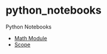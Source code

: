 # python_notebooks
Python Notebooks
 - [Math Module](https://github.com/nick3499/python_notebooks/blob/master/Math_Module.ipynb)
 - [Scope](https://github.com/nick3499/python_notebooks/blob/master/Scope.ipynb)
